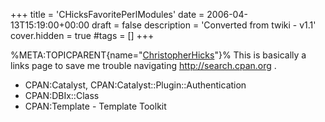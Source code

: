 +++
title = 'CHicksFavoritePerlModules'
date = 2006-04-13T15:19:00+00:00
draft = false
description = 'Converted from twiki - v1.1'
cover.hidden = true
#tags = []
+++

%META:TOPICPARENT{name="[ChristopherHicks](ChristopherHicks "wikilink")"}%
This is basically a links page to save me trouble navigating
<http://search.cpan.org> .

- CPAN:Catalyst, CPAN:Catalyst::Plugin::Authentication
- CPAN:DBIx::Class
- CPAN:Template - Template Toolkit
